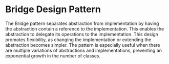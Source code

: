 # Bridge Design Pattern

The Bridge pattern separates abstraction from implementation by having the abstraction contain a reference to the implementation. This enables the abstraction to delegate its operations to the implementation. This design promotes flexibility, as changing the implementation or extending the abstraction becomes simpler. The pattern is especially useful when there are multiple variations of abstractions and implementations, preventing an exponential growth in the number of classes.
